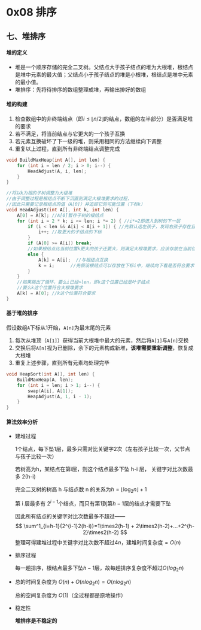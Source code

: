 # 0x08 排序

## 七、堆排序

#### 堆的定义

- 堆是一个顺序存储的完全二叉树。父结点大于孩子结点的堆为大根堆，根结点是堆中元素的最大值；父结点小于孩子结点的堆是小根堆，根结点是堆中元素的最小值。
- 堆排序：先将待排序的数组整理成堆，再输出排好的数组

#### 堆的构建

1. 检查数组中的非终端结点（即$i≤\lfloor n/2\rfloor$的结点，数组的左半部分）是否满足堆的要求
2. 若不满足，将当前结点与它更大的一个孩子互换
3. 若元素互换破坏了下一级的堆，则采用相同的方法继续向下调整
4. 重复以上过程，直到所有非终端结点调整完成

```c++
void BuildMaxHeap(int A[], int len) {
	for (int i = len / 2; i > 0; i--) {
		HeadAdjust(A, i, len);
	}
}

//将以k为根的子树调整为大根堆
//由于调整过程是根结点不断下沉直到满足大根堆要求的过程，
//因此只需要记录根结点的值（A[0]）并追踪它的可能位置（下标k）
void HeadAdjust(int A[], int k, int len) {
	A[0] = A[k]; //A[0]暂存子树的根结点
	for (int i = 2 * k; i <= len; i *= 2) { //i*=2即进入到树的下一层
		if (i < len && A[i] < A[i + 1]) { //先默认选左孩子，发现右孩子存在且更大再选右孩子
			i++; //取更大的子结点的下标
		}
		if (A[0] >= A[i]) break;
        //如果根结点比当前位置k更大的孩子还要大，则满足大根堆要求，应该存放在当前位置
		else {
			A[k] = A[i];  //与根结点互换
			k = i;		//先假设根结点可以存放在下标i中，继续向下看是否符合要求
		}
	}
	//如果跳出了循环，要么i已经>len，即k这个位置已经是叶子结点
	//要么k这个位置符合大根堆要求
	A[k] = A[0]; //k这个位置符合要求
}
```

#### 基于堆的排序

假设数组`A`下标从1开始，`A[n]`为最末尾的元素

1. 每次从堆顶（`A[1]`）获得当前大根堆中最大的元素，然后将`A[1]`与`A[n]`交换
2. 交换后将`A[n]`视为已删除，余下的元素构成新堆，**该堆需要重新调整**，恢复成大根堆
3. 重复上述步骤，直到所有元素均处理完毕

```c++
void HeapSort(int A[], int len) {
	BuildMaxHeap(A, len);
	for (int i = len; i > 1; i--) {
		swap(A[i], A[1]);
		HeapAdjust(A, 1, i - 1);
	}
}
```

#### 算法效率分析

- 建堆过程

  1个结点，每下坠1层，最多只需对比关键字2次（左右孩子比较一次，父节点与孩子比较一次）

  若树高为h，某结点在第i层，则这个结点最多下坠 h-i 层， 关键字对比次数最多 2(h-i)

  完全二叉树的树高 h 与结点数 n 的关系为$h = \lfloor \log_2{n}\rfloor+1$

  第 i 层最多有 $2^{i-1}$个结点，而只有第$1$到第$h-1$层的结点才需要下坠

  因此所有结点的关键字对比次数最多不超过——
  $$
  \sum^1_{i=h-1}{2^{i-1}2(h-i)}=1\times2(h-1) + 2\times2(h-2)+...+2^{h-2}\times2(h-2)
  $$
  整理可得建堆过程中关键字对比次数不超过$4n$，建堆时间复杂度$=O(n)$	

- 排序过程

  每一趟排序，根结点最多下坠$h-1$层，故每趟排序复杂度不超过$O(log_2n)$

- 总的时间复杂度为 $O(n)+O(nlog_2n)=O(nlog_2n)$

  总的空间复杂度为 $O(1)$（全过程都是原地操作）

- 稳定性

  **堆排序是不稳定的**






